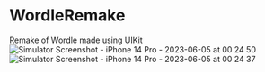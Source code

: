 # WordleRemake
Remake of Wordle made using UIKit
![Simulator Screenshot - iPhone 14 Pro - 2023-06-05 at 00 24 50](https://github.com/matthewlow04/WordleRemake/assets/105395794/2cf9ef2b-cac0-4bac-9480-6ba51b959700)
![Simulator Screenshot - iPhone 14 Pro - 2023-06-05 at 00 24 37](https://github.com/matthewlow04/WordleRemake/assets/105395794/3f5409fe-02a7-46e5-8e16-f5da7902dca2)
